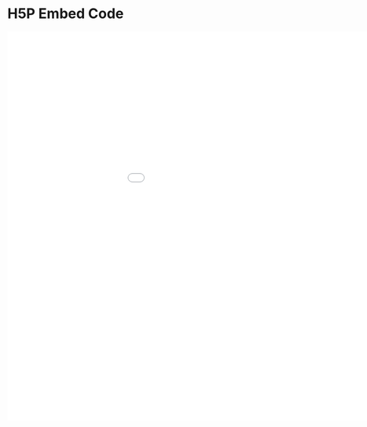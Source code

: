 H5P Embed Code
==============

<iframe src="<URL Goes Here>" width="1090" height="792" frameborder="0" allowfullscreen="allowfullscreen" allow="geolocation \*; microphone \*; camera \*; midi \*; encrypted-media \*"> </iframe><script src="https://h5p.org/sites/all/modules/h5p/library/js/h5p-resizer.js" charset="UTF-8"></script>